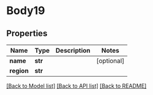 # Body19

## Properties
Name | Type | Description | Notes
------------ | ------------- | ------------- | -------------
**name** | **str** |  | [optional] 
**region** | **str** |  | 

[[Back to Model list]](../README.md#documentation-for-models) [[Back to API list]](../README.md#documentation-for-api-endpoints) [[Back to README]](../README.md)


